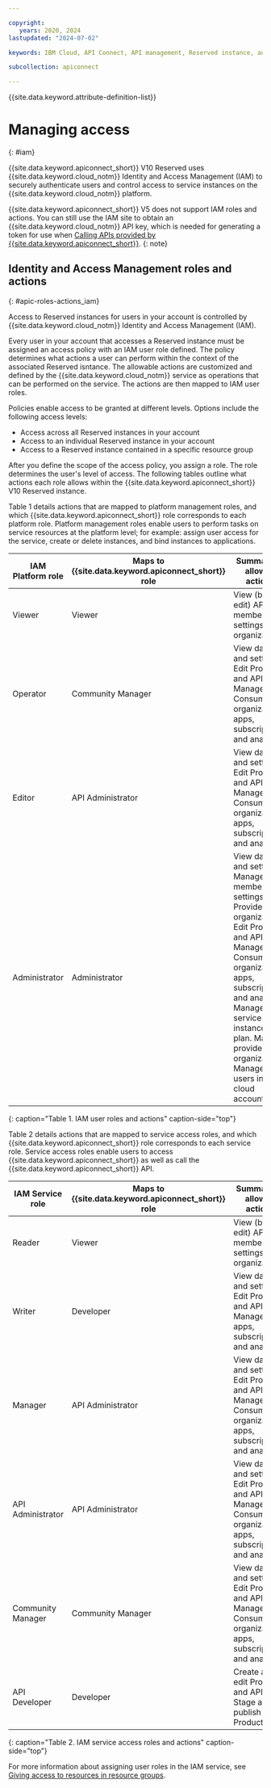 ```yaml
---

copyright:
   years: 2020, 2024
lastupdated: "2024-07-02"

keywords: IBM Cloud, API Connect, API management, Reserved instance, authentication, IAM, access management, service ID, API key, user roles, user actions

subcollection: apiconnect

---
```


{{site.data.keyword.attribute-definition-list}}

# Managing access

{: #iam}

{{site.data.keyword.apiconnect_short}} V10 Reserved uses {{site.data.keyword.cloud_notm}} Identity and Access Management (IAM) to securely authenticate users and control access to service instances on the {{site.data.keyword.cloud_notm}} platform.

{{site.data.keyword.apiconnect_short}} V5 does not support IAM roles and actions. You can still use the IAM site to obtain an {{site.data.keyword.cloud_notm}} API key, which is needed for generating a token for use when [Calling APIs provided by {{site.data.keyword.apiconnect_short}}](/docs/apiconnect?topic=apiconnect-call_apim_apis).
{: note}

## Identity and Access Management roles and actions

{: #apic-roles-actions_iam}

Access to Reserved instances for users in your account is controlled by {{site.data.keyword.cloud_notm}} Identity and Access Management (IAM).

Every user in your account that accesses a Reserved instance must be assigned an access policy with an IAM user role defined. The policy determines what actions a user can perform within the context of the associated Reserved isntance. The allowable actions are customized and defined by the {{site.data.keyword.cloud_notm}} service as operations that can be performed on the service. The actions are then mapped to IAM user roles.

Policies enable access to be granted at different levels. Options include the following access levels:

* Access across all Reserved instances in your account
* Access to an individual Reserved instance in your account
* Access to a Reserved instance contained in a specific resource group

After you define the scope of the access policy, you assign a role. The role determines the user's level of access. The following tables outline what actions each role allows within the {{site.data.keyword.apiconnect_short}} V10 Reserved instance.

Table 1 details actions that are mapped to platform management roles, and which {{site.data.keyword.apiconnect_short}} role corresponds to each platform role. Platform management roles enable users to perform tasks on service resources at the platform level; for example: assign user access for the service, create or delete instances, and bind instances to applications.

| IAM Platform role            | Maps to {{site.data.keyword.apiconnect_short}} role | Summary of allowed actions |
| ---------------------------- | ------------------------ | ----------------------------------------------------------------------------------- |
| Viewer                       | Viewer                   | View (but not edit) APIs, members, settings, and organizations. |
| Operator                     | Community Manager        | View data and settings. Edit Products and APIs. Manage Consumer organizations, apps, subscriptions, and analytics. |
| Editor                       | API Administrator        | View data and settings. Edit Products and APIs. Manage Consumer organizations, apps, subscriptions, and analytics. |
| Administrator                | Administrator            | View data and settings. Manage members, settings, and Provider organizations. Edit Products and APIs. Manage Consumer organizations, apps, subscriptions, and analytics. Manage the service instance and plan. Manage provider organizations. Manage users in the cloud account. |
{: caption="Table 1. IAM user roles and actions" caption-side="top"}

Table 2 details actions that are mapped to service access roles, and which {{site.data.keyword.apiconnect_short}} role corresponds to each service role. Service access roles enable users to access {{site.data.keyword.apiconnect_short}} as well as call the {{site.data.keyword.apiconnect_short}} API.

| IAM Service role        | Maps to {{site.data.keyword.apiconnect_short}} role | Summary of allowed actions |
| ----------------------- | ------------------------ | --------------------------------------------------------------- |
| Reader                  | Viewer                   | View (but not edit) APIs, members, settings, and organizations. |
| Writer                  | Developer                | View data and settings. Edit Products and APIs. Manage apps, subscriptions, and analytics. |
| Manager                 | API Administrator        | View data and settings. Edit Products and APIs. Manage Consumer organizations, apps, subscriptions, and analytics. |
| API Administrator | API Administrator        | View data and settings. Edit Products and APIs. Manage Consumer organizations, apps, subscriptions, and analytics. |
| Community Manager | Community Manager        | View data and settings. Edit Products and APIs. Manage Consumer organizations, apps, subscriptions, and analytics. |
| API Developer | Developer                | Create and edit Products and APIs. Stage and publish Products. |
{: caption="Table 2. IAM service access roles and actions" caption-side="top"}

For more information about assigning user roles in the IAM service, see [Giving access to resources in resource groups](/docs/account?topic=account-rgs_manage_access).
